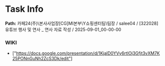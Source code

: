 # Task Info

**Path:** 카페24(주)\본사사업장\[CG]MI본부\Y쇼핑센터팀\팀장 / salee04 / [322028] 유튜브 행사 및 연사 _ 연사 자료 작성 / 2025-09-01_00-00-00

### WIKI
- ["https://docs.google.com/presentation/d/1KjalD0YVy6rtlOj3Gfjt3vXM7K25PONnGuNh2ZcS3Dk/edit"]

